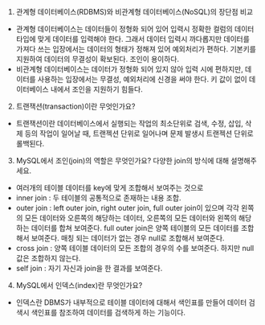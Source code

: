 1. 관계형 데이터베이스(RDBMS)와 비관계형 데이터베이스(NoSQL)의 장단점 비교

- 관계형 데이터베이스는 데이터들이 정형화 되어 있어 입력시 정확한 컬럼의 데이터 타입에 맞게 데이터를 입력해야 한다. 그래서 데이터 입력시 까다롭지만 데이터를 가져다 쓰는 입장에서는 데이터의 형태가 정해져 있어 예외처리가 편하다. 기본키를 지원하여 데이터의 무결성이 확보된다. 조인이 용이하다.
- 비관계형 데이터베이스는 데이터가 정형화 되어 있지 않아 입력 시에 편하지만, 데이터를 사용하는 입장에서는 무결성, 예외처리에 신경을 써야 한다. 키 값이 없이 데이터베이스 내에서 조인을 지원하기 힘들다.

2. 트랜잭션(transaction)이란 무엇인가요?

- 트랜잭션이란 데이터베이스에서 실행되는 작업의 최소단위로 검색, 수정, 삽입, 삭제 등의 작업이 일어날 때, 트랜젝션 단위로 일어나며 문제 발생시 트랜젝션 단위로 롤백된다.

3. MySQL에서 조인(join)의 역할은 무엇인가요? 다양한 join의 방식에 대해 설명해주세요.

- 여러개의 테이블 데이터를 key에 맞게 조합해서 보여주는 것으로 
- inner join : 두 테이블의 공통적으로 존재하는 내용 조합.
- outer join : left outer join, right outer join, full outer join이 있으며 각각 왼쪽의 모든 데이터와 오른쪽의 해당하는 데이터, 오른쪽의 모든 데이터와 왼쪽의 해당하는 데이터를 합쳐 보여준다. full outer join은 양쪽 테이블의 모든 데이터를 조합해서 보여준다. 매칭 되는 데이터가 없는 경우 null로 조합해서 보여준다.
- cross join : 양쪽 테이블 데이터의 모든 조합의 경우의 수를 보여준다. 하지만 null 값은 조합하지 않는다.
- self join : 자기 자신과 join을 한 결과를 보여준다.

4. MySQL에서 인덱스(index)란 무엇인가요?

- 인덱스란 DBMS가 내부적으로 테이블 데이터에 대해서 색인표를 만들어 데이터 검색시 색인표를 참조하여 데이터를 검색하게 하는 기능이다.
